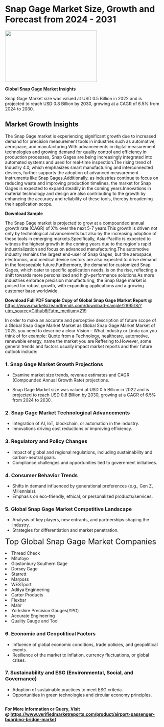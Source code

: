 <H1>Snap Gage Market Size, Growth and Forecast from 2024 - 2031</H1><img class="aligncenter size-medium wp-image-584254" src="https://thirdeyenews.in/wp-content/uploads/2024/09/Global-Market-Research-300x168.jpeg" alt="" width="300" height="168" /><p><strong>Global&nbsp;<a href="https://www.marketsizeandtrends.com/download-sample/289518/?utm_source=Github8j?utm_medium=219">Snap Gage Market</a> Insights</strong></p><p>Snap Gage Market size was valued at USD 0.5 Billion in 2022 and is projected to reach USD 0.8 Billion by 2030, growing at a CAGR of 6.5% from 2024 to 2030.</p><p><h2>Market Growth Insights</h2> <p>The Snap Gage market is experiencing significant growth due to increased demand for precision measurement tools in industries such as automotive, aerospace, and manufacturing.With advancements in digital measurement technologies and growing demand for quality control and efficiency in production processes, Snap Gages are being increasingly integrated into automated systems and used for real-time inspection.The rising trend of Industry 4.0, which emphasizes smart manufacturing and interconnected devices, further supports the adoption of advanced measurement instruments like Snap Gages.Additionally, as industries continue to focus on reducing waste and improving production timelines, the market for Snap Gages is expected to expand steadily in the coming years.Innovations in material technology and design are also contributing to the growth by enhancing the accuracy and reliability of these tools, thereby broadening their application scope.</p> <p><strong>Download Sample</strong></p> <p>The Snap Gage market is projected to grow at a compounded annual growth rate (CAGR) of X% over the next 5-7 years.This growth is driven not only by technological advancements but also by the increasing adoption of these tools in emerging markets.Specifically, Asia-Pacific is expected to witness the highest growth in the coming years due to the region's rapid industrialization and focus on advanced manufacturing.The automotive industry remains the largest end-user of Snap Gages, but the aerospace, electronics, and medical device sectors are also expected to drive demand in the foreseeable future.Furthermore, the demand for customized Snap Gages, which cater to specific application needs, is on the rise, reflecting a shift towards more personalized and high-performance solutions.As more industries embrace precision manufacturing, the Snap Gage market is poised for robust growth, with expanding applications and a growing customer base worldwide.</p> <p><span class=""><strong>Download Full PDF Sample Copy of Global Snap Gage Market Report</strong> @ <a href="https://www.marketsizeandtrends.com/download-sample/289518/?utm_source=Github8j?utm_medium=219" target="_blank">https://www.marketsizeandtrends.com/download-sample/289518/?utm_source=Github8j?utm_medium=219</a></span></p><p>In order to make an accurate and perceptive description of future scope of a Global&nbsp;Snap Gage Market Market as Global&nbsp;Snap Gage Market Market of 2025, you need to describe a clear Vision &ndash; What Industry or Linda can you think of for example: Quote from a Technology, healthcare, automotive, renewable energy, name the market you are Reffering to.However, some general trends and factors usually impact market reports and their future outlook include:</p><h3>1.&nbsp;<strong>Snap Gage Market Growth Projections</strong></h3><ul><li>Examine market size trends, revenue estimates and CAGR (Compounded Annual Growth Rate) projections.</li><li><p>Snap Gage Market size was valued at USD 0.5 Billion in 2022 and is projected to reach USD 0.8 Billion by 2030, growing at a CAGR of 6.5% from 2024 to 2030.</p></li></ul><h3>2.&nbsp;<strong>Snap Gage Market Technological Advancements</strong></h3><ul><li>Integration of AI, IoT, blockchain, or automation in the industry.</li><li>Innovations driving cost reductions or improving efficiency.</li></ul><h3>3.&nbsp;<strong>Regulatory and Policy Changes</strong></h3><ul><li>Impact of global and regional regulations, including sustainability and carbon-neutral goals.</li><li>Compliance challenges and opportunities tied to government initiatives.</li></ul><h3>4.&nbsp;<strong>Consumer Behavior Trends</strong></h3><ul><li>Shifts in demand influenced by generational preferences (e.g., Gen Z, Millennials).</li><li>Emphasis on eco-friendly, ethical, or personalized products/services.</li></ul><h3>5.&nbsp;<strong>Global Snap Gage Market Competitive Landscape</strong></h3><ul><li>Analysis of key players, new entrants, and partnerships shaping the industry.</li><li>Strategies for differentiation and market penetration.</li></ul><p data-pm-slice="1 1 []"><span style="color: inherit; font-family: inherit; font-size: 25px;">Top Global Snap Gage Market Companies</span></p><div class="" data-test-id=""><p><li>Thread Check</li><li> Mitutoyo</li><li> Glastonbury Southern Gage</li><li> Dorsey Gage</li><li> Starrett</li><li> Marposs</li><li> WESTport</li><li> Aditya Engineering</li><li> Carter Products</li><li> Flexbar</li><li> Mahr</li><li> Yorkshire Precision Gauges(YPG)</li><li> Accurate Engineering</li><li> Quality Gauge and Tool</li></p></div><h3>6.&nbsp;<strong>Economic and Geopolitical Factors</strong></h3><ul><li>Influence of global economic conditions, trade policies, and geopolitical events.</li><li>Resilience of the market to inflation, currency fluctuations, or global crises.</li></ul><h3>7.&nbsp;<strong>Sustainability and ESG (Environmental, Social, and Governance)</strong></h3><ul><li>Adoption of sustainable practices to meet ESG criteria.</li><li>Opportunities in green technologies and circular economy principles.</li></ul><h2><strong style="font-size: 14px;">For More Information or Query, Visit @&nbsp;</strong><a style="background-color: #ffffff; font-size: 14px;" href="https://www.marketsizeandtrends.com/report/snap-gage-market/" target="_blank">https://www.verifiedmarketreports.com/product/airport-passenger-boarding-bridge-market</a></h2>